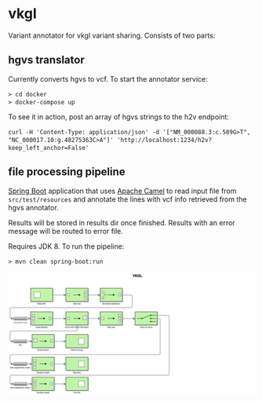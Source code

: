 # vkgl
Variant annotator for vkgl variant sharing.
Consists of two parts:

## hgvs translator
Currently converts hgvs to vcf.
To start the annotator service:
```
> cd docker
> docker-compose up
```
To see it in action, post an array of hgvs strings to the h2v endpoint:
```
curl -H 'Content-Type: application/json' -d '["NM_000088.3:c.589G>T", "NC_000017.10:g.48275363C>A"]' 'http://localhost:1234/h2v?keep_left_anchor=False'
```

## file processing pipeline
[Spring Boot](https://spring.io/projects/spring-boot) application that uses
[Apache Camel](http://camel.apache.org/) to read input file from `src/test/resources`
and annotate the lines with vcf info retrieved from the hgvs annotator.

Results will be stored in results dir once finished.
Results with an error message will be routed to error file.

Requires JDK 8.
To run the pipeline:
```
> mvn clean spring-boot:run
```
![Pipeline overview](./vkgl.svg)
